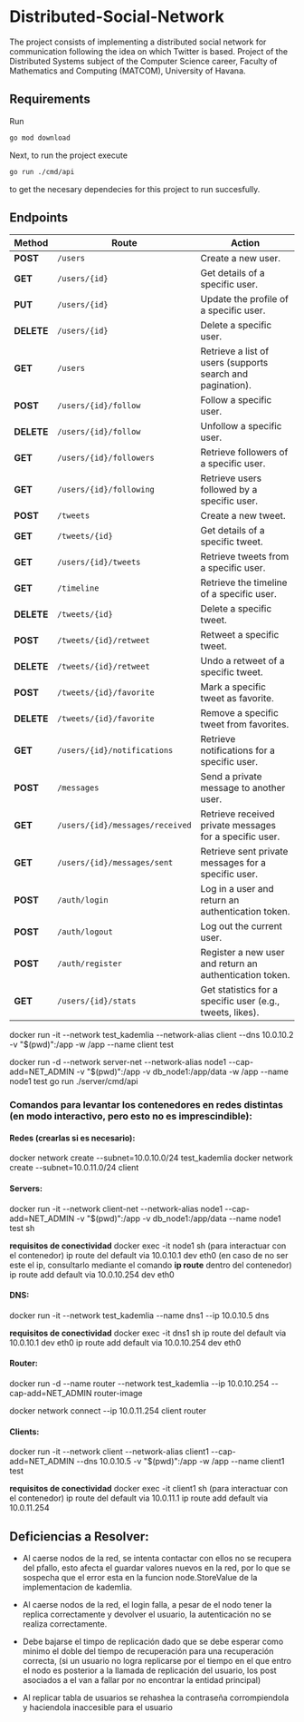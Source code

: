 # Distributed-Social-Network
The project consists of implementing a distributed social network for communication following the idea on which Twitter is based. Project of the Distributed Systems subject of the Computer Science career, Faculty of Mathematics and Computing (MATCOM), University of Havana.

## Requirements
Run
```bash
go mod download
```
Next, to run the project execute
```bash
go run ./cmd/api
```
to get the necesary dependecies for this project to run succesfully.

## Endpoints
| **Method** | **Route**                        | **Action**                                                   |
|------------|----------------------------------|-------------------------------------------------------------|
| **POST**   | `/users`                        | Create a new user.                                          |
| **GET**    | `/users/{id}`                   | Get details of a specific user.                            |
| **PUT**    | `/users/{id}`                   | Update the profile of a specific user.                     |
| **DELETE** | `/users/{id}`                   | Delete a specific user.                                     |
| **GET**    | `/users`                        | Retrieve a list of users (supports search and pagination).  |
| **POST**   | `/users/{id}/follow`            | Follow a specific user.                                     |
| **DELETE** | `/users/{id}/follow`            | Unfollow a specific user.                                   |
| **GET**    | `/users/{id}/followers`         | Retrieve followers of a specific user.                     |
| **GET**    | `/users/{id}/following`         | Retrieve users followed by a specific user.                |
| **POST**   | `/tweets`                       | Create a new tweet.                                         |
| **GET**    | `/tweets/{id}`                  | Get details of a specific tweet.                           |
| **GET**    | `/users/{id}/tweets`            | Retrieve tweets from a specific user.                      |
| **GET**    | `/timeline`                     | Retrieve the timeline of a specific user.                  |
| **DELETE** | `/tweets/{id}`                  | Delete a specific tweet.                                    |
| **POST**   | `/tweets/{id}/retweet`          | Retweet a specific tweet.                                   |
| **DELETE** | `/tweets/{id}/retweet`          | Undo a retweet of a specific tweet.                        |
| **POST**   | `/tweets/{id}/favorite`         | Mark a specific tweet as favorite.                         |
| **DELETE** | `/tweets/{id}/favorite`         | Remove a specific tweet from favorites.                    |
| **GET**    | `/users/{id}/notifications`     | Retrieve notifications for a specific user.                |
| **POST**   | `/messages`                     | Send a private message to another user.                    |
| **GET**    | `/users/{id}/messages/received` | Retrieve received private messages for a specific user.    |
| **GET**    | `/users/{id}/messages/sent`     | Retrieve sent private messages for a specific user.        |
| **POST**   | `/auth/login`                   | Log in a user and return an authentication token.          |
| **POST**   | `/auth/logout`                  | Log out the current user.                                  |
| **POST**   | `/auth/register`                | Register a new user and return an authentication token.    |
| **GET**    | `/users/{id}/stats`             | Get statistics for a specific user (e.g., tweets, likes).  |


docker run -it --network test_kademlia --network-alias client --dns 10.0.10.2 -v "$(pwd)":/app -w /app --name client test

docker run -d --network server-net --network-alias node1 --cap-add=NET_ADMIN -v "$(pwd)":/app -v db_node1:/app/data -w /app --name node1 test go run ./server/cmd/api

### Comandos para levantar los contenedores en redes distintas (en modo interactivo, pero esto no es imprescindible):

#### Redes (crearlas si es necesario):
docker network create --subnet=10.0.10.0/24 test_kademlia
docker network create --subnet=10.0.11.0/24 client

#### Servers:
docker run -it --network client-net --network-alias node1 --cap-add=NET_ADMIN -v "$(pwd)":/app -v db_node1:/app/data --name node1 test sh

**requisitos de conectividad**
docker exec -it node1 sh (para interactuar con el contenedor)
ip route del default via 10.0.10.1 dev eth0 (en caso de no ser este el ip, consultarlo mediante el comando **ip route** dentro del contenedor)
ip route add default via 10.0.10.254 dev eth0

#### DNS:
docker run -it --network test_kademlia --name dns1 --ip 10.0.10.5 dns

**requisitos de conectividad**
docker exec -it dns1 sh
ip route del default via 10.0.10.1 dev eth0
ip route add default via 10.0.10.254 dev eth0

#### Router:
docker run -d --name router --network test_kademlia --ip 10.0.10.254 --cap-add=NET_ADMIN router-image

docker network connect --ip 10.0.11.254 client router


#### Clients:
docker run -it --network client --network-alias client1 --cap-add=NET_ADMIN --dns 10.0.10.5 -v "$(pwd)":/app -w /app --name client1 test

**requisitos de conectividad**
docker exec -it client1 sh (para interactuar con el contenedor)
ip route del default via 10.0.11.1
ip route add default via 10.0.11.254


## Deficiencias a Resolver:
- Al caerse nodos de la red, se intenta contactar con ellos no se recupera del pfallo, esto afecta el guardar valores nuevos en la red, por lo que se sospecha que el error esta en la funcion node.StoreValue de la implementacion de kademlia.

- Al caerse nodos de la red, el login falla, a pesar de el nodo tener la replica correctamente y devolver el usuario, la autenticación no se realiza correctamente.

- Debe bajarse el timpo de replicación dado que se debe esperar como minimo el doble del tiempo de recuperación para una recuperación correcta, (si un usuario no logra replicarse por el tiempo en el que entro el nodo es posterior a la llamada de replicación del usuario, los post asociados a el van a fallar por no encontrar la entidad principal)

- Al replicar tabla de usuarios se rehashea la contraseña corrompiendola y haciendola inaccesible para el usuario
